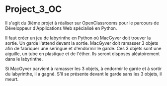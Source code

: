# Project_3_OC
Il s'agit du 3ième projet à réaliser sur OpenClassrooms pour le parcours de Développeur d'Applications Web spécialisé en Python.

Il faut créer un jeu de labyrinthe en Python où MacGyver doit trouver la sortie. Un garde l'attend devant la sortie. MacGyver doit ramasser 3 objets afin de fabriquer une seringue et d'endormir le garde. Ces 3 objets sont une aiguille, un tube en plastique et de l'éther. Ils seront disposés aléatoirement dans le labyrinthe.

Si MacGyver parvient à ramasser les 3 objets, à endormir le garde et à sortir du labyrinthe, il a gagné. S'il se présente devant le garde sans les 3 objets, il meurt.
